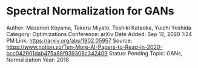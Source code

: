 # Spectral Normalization for GANs

Author: Masanori Koyama, Takeru Miyato, Toshiki Kataoka, Yuichi Yoshida
Category: Optimizations
Conference: arXiv
Date Added: Sep 12, 2020 1:24 PM
Link: https://arxiv.org/abs/1802.05957
Source: https://www.notion.so/Ten-More-AI-Papers-to-Read-in-2020-bcc042901dab475a88f939308c342409
Status: Pending
Topic: GANs, Normalization
Year: 2018